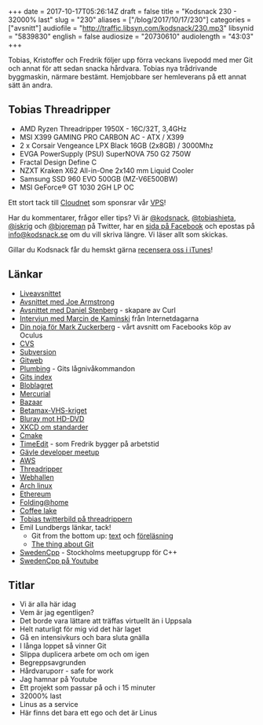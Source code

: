 +++
date = 2017-10-17T05:26:14Z
draft = false
title = "Kodsnack 230 - 32000% last"
slug = "230"
aliases = ["/blog/2017/10/17/230"]
categories = ["avsnitt"]
audiofile = "http://traffic.libsyn.com/kodsnack/230.mp3"
libsynid = "5839830"
english = false
audiosize = "20730610"
audiolength = "43:03"
+++

Tobias, Kristoffer och Fredrik följer upp förra veckans livepodd med mer Git och annat för att sedan snacka hårdvara. Tobias nya trådrivande byggmaskin, närmare bestämt. Hemjobbare ser hemleverans på ett annat sätt än andra.

## Tobias Threadripper ##

* AMD Ryzen Threadripper 1950X - 16C/32T, 3,4GHz
* MSI X399 GAMING PRO CARBON AC - ATX / X399
* 2 x Corsair Vengeance LPX Black 16GB (2x8GB) / 3000Mhz
* EVGA PowerSupply (PSU) SuperNOVA 750 G2 750W
* Fractal Design Define C
* NZXT Kraken X62 All-in-One 2x140 mm Liquid Cooler
* Samsung SSD 960 EVO 500GB (MZ-V6E500BW)
* MSI GeForce® GT 1030 2GH LP OC

Ett stort tack till [Cloudnet](http://www.cloudnet.se) som sponsrar vår [VPS](http://en.wikipedia.org/wiki/Virtual_private_server)!

Har du kommentarer, frågor eller tips? Vi är [@kodsnack](https://www.twitter.com/kodsnack), [@tobiashieta](https://www.twitter.com/tobiashieta), [@iskrig](https://www.twitter.com/iskrig) och [@bjoreman](https://www.twitter.com/bjoreman) på Twitter, har en [sida på Facebook](https://www.facebook.com/kodsnack) och epostas på [info@kodsnack.se](mailto:info@kodsnack.se) om du vill skriva längre. Vi läser allt som skickas.

Gillar du Kodsnack får du hemskt gärna [recensera oss i iTunes](http://itunes.apple.com/se/podcast/kodsnack/id561631498?l=en)!

## Länkar ##
* [Liveavsnittet](http://kodsnack.se/229/)
* [Avsnittet med Joe Armstrong](http://kodsnack.se/156/)
* [Avsnittet med Daniel Stenberg](http://kodsnack.se/120/) - skapare av Curl
* [Intervjun med Marcin de Kaminski](http://kodsnack.se/35/) från Internetdagarna
* [Din noja för Mark Zuckerberg](http://kodsnack.se/45/) - vårt avsnitt om Facebooks köp av Oculus
* [CVS](https://en.wikipedia.org/wiki/Concurrent_Versions_System)
* [Subversion](https://en.wikipedia.org/wiki/Apache_Subversion)
* [Gitweb](https://git-scm.com/docs/gitweb)
* [Plumbing](https://git-scm.com/book/uz/v2/Git-Commands-Plumbing-Commands) - Gits lågnivåkommandon
* [Gits index](https://tomayko.com/blog/2008/the-thing-about-git)
* [Bloblagret](http://gitready.com/beginner/2009/02/17/how-git-stores-your-data.html)
* [Mercurial](https://en.wikipedia.org/wiki/Mercurial)
* [Bazaar](https://en.wikipedia.org/wiki/GNU_Bazaar)
* [Betamax-VHS-kriget](https://en.wikipedia.org/wiki/Videotape_format_war)
* [Bluray mot HD-DVD](https://en.wikipedia.org/wiki/High-definition_optical_disc_format_war)
* [XKCD om standarder](https://xkcd.com/927/)
* [Cmake](https://cmake.org/)
* [TimeEdit](http://www.timeedit.com/poddavsnitt-13-git-och-dess-mysterier/) - som Fredrik bygger på arbetstid
* [Gävle developer meetup](https://www.meetup.com/preview/Gavle-Developer-Meetup)
* [AWS](https://en.wikipedia.org/wiki/Amazon_Web_Services)
* [Threadripper](https://www.anandtech.com/show/11636/amd-ryzen-threadripper-1920x-1950x-16-cores-4g-turbo-799-999-usd)
* [Webhallen](https://www.webhallen.com/)
* [Arch linux](https://www.archlinux.org/)
* [Ethereum](https://en.wikipedia.org/wiki/Ethereum)
* [Folding@home](https://en.wikipedia.org/wiki/Folding@home)
* [Coffee lake](https://en.wikipedia.org/wiki/Coffee_Lake)
* [Tobias twitterbild på threadrippern](https://twitter.com/tobiashieta/status/917423732880302090)
* Emil Lundbergs länkar, tack!
    * Git from the bottom up: [text](https://jwiegley.github.io/git-from-the-bottom-up/) och [föreläsning](https://youtu.be/mdvlu_R8EWE)
    * [The thing about Git](https://tomayko.com/blog/2008/the-thing-about-git)
* [SwedenCpp](https://www.meetup.com/swedencpp) - Stockholms meetupgrupp för C++
* [SwedenCpp på Youtube](https://www.youtube.com/channel/UC_LAXFBuK7J2J6NLiYzdPEA)

## Titlar ##
* Vi är alla här idag
* Vem är jag egentligen?
* Det borde vara lättare att träffas virtuellt än i Uppsala
* Helt naturligt för mig vid det här laget
* Gå en intensivkurs och bara sluta gnälla
* I långa loppet så vinner Git
* Slippa duplicera arbete om och om igen
* Begreppsavgrunden
* Hårdvaruporr - safe for work
* Jag hamnar på Youtube
* Ett projekt som passar på och i 15 minuter
* 32000% last
* Linus as a service
* Här finns det bara ett ego och det är Linus